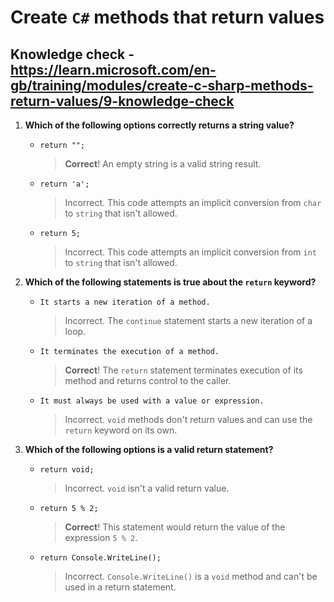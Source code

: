 # Create `C#` methods that return values

## Knowledge check - <https://learn.microsoft.com/en-gb/training/modules/create-c-sharp-methods-return-values/9-knowledge-check>

1. **Which of the following options correctly returns a string value?**

   - `return "";`
     > **Correct**! An empty string is a valid string result.
   - `return 'a';`
     > Incorrect. This code attempts an implicit conversion from `char` to `string` that isn't allowed.
   - `return 5;`
     > Incorrect. This code attempts an implicit conversion from `int` to `string` that isn't allowed.

2. **Which of the following statements is true about the `return` keyword?**

   - `It starts a new iteration of a method.`
     > Incorrect. The `continue` statement starts a new iteration of a loop.
   - `It terminates the execution of a method.`
     > **Correct**! The `return` statement terminates execution of its method and returns control to the caller.
   - `It must always be used with a value or expression.`
     > Incorrect. `void` methods don't return values and can use the `return` keyword on its own.

3. **Which of the following options is a valid return statement?**

   - `return void;`
     > Incorrect. `void` isn't a valid return value.
   - `return 5 % 2;`
     > **Correct**! This statement would return the value of the expression `5 % 2`.
   - `return Console.WriteLine();`
     > Incorrect. `Console.WriteLine()` is a `void` method and can't be used in a return statement.
